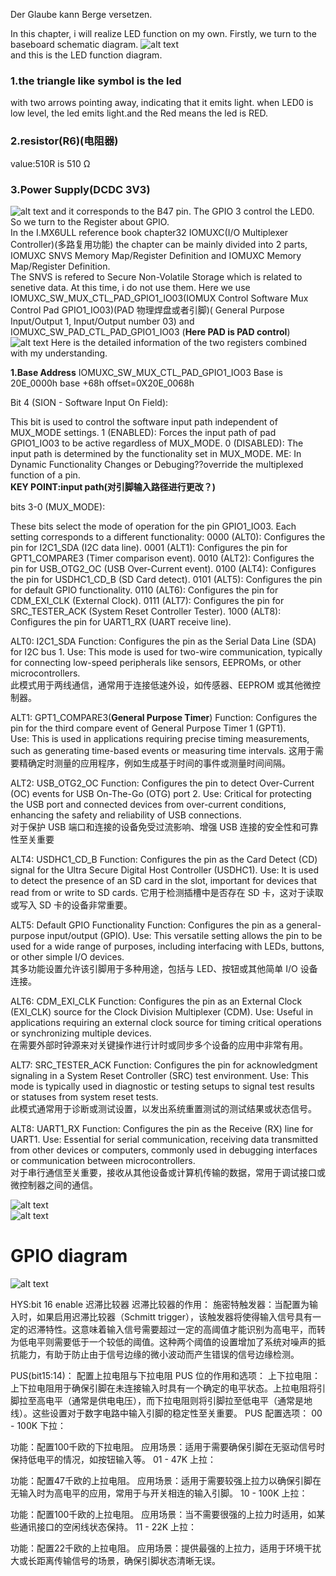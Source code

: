 Der Glaube kann Berge versetzen.

In this chapter, i will realize LED function on my own.
Firstly, we turn to the baseboard schematic diagram.
![alt text](image.png)  
and this is the LED function diagram.
### 1.the triangle like symbol is the led  
with two arrows pointing away, indicating that it emits light.
when LED0 is low level, the led emits light.and the Red means the led is RED.
### 2.resistor(R6)(电阻器)
value:510R is 510 Ω
### 3.Power Supply(DCDC 3V3)
![alt text](image-1.png)
and it corresponds to the B47 pin. 
The GPIO 3 control the LED0.  
So we turn to the Register about GPIO.  
In the I.MX6ULL reference book chapter32 IOMUXC(I/O Multiplexer Controller)(多路复用功能)
the chapter can be mainly divided into 2 parts, IOMUXC SNVS Memory Map/Register Definition and IOMUXC Memory Map/Register Definition.  
The SNVS is refered to Secure Non-Volatile Storage which is related to senetive data. At this time, i do not use them.
Here we use IOMUXC_SW_MUX_CTL_PAD_GPIO1_IO03(IOMUX Control Software Mux Control Pad GPIO1_IO03)(PAD 物理焊盘或者引脚)( General Purpose Input/Output 1, Input/Output number 03) and   IOMUXC_SW_PAD_CTL_PAD_GPIO1_IO03
(**Here PAD is PAD control**)
![alt text](image-2.png)
Here is the detailed information of the two registers combined with my understanding.

**1.Base Address**
IOMUXC_SW_MUX_CTL_PAD_GPIO1_IO03 Base is 20E_0000h base +68h offset=0X20E_0068h

Bit 4 (SION - Software Input On Field):

This bit is used to control the software input path independent of MUX_MODE settings.
1 (ENABLED): Forces the input path of pad GPIO1_IO03 to be active regardless of MUX_MODE.
0 (DISABLED): The input path is determined by the functionality set in MUX_MODE.
ME: In Dynamic Functionality Changes or Debuging??override the multiplexed function of a pin.  
**KEY POINT:input path(对引脚输入路径进行更改？)** 

bits 3-0 (MUX_MODE):

These bits select the mode of operation for the pin GPIO1_IO03.
Each setting corresponds to a different functionality:
0000 (ALT0): Configures the pin for I2C1_SDA (I2C data line).
0001 (ALT1): Configures the pin for GPT1_COMPARE3 (Timer comparison event).
0010 (ALT2): Configures the pin for USB_OTG2_OC (USB Over-Current event).
0100 (ALT4): Configures the pin for USDHC1_CD_B (SD Card detect).
0101 (ALT5): Configures the pin for default GPIO functionality.
0110 (ALT6): Configures the pin for CDM_EXI_CLK (External Clock).
0111 (ALT7): Configures the pin for SRC_TESTER_ACK (System Reset Controller Tester).
1000 (ALT8): Configures the pin for UART1_RX (UART receive line).

ALT0: I2C1_SDA
Function: Configures the pin as the Serial Data Line (SDA) for I2C bus 1.
Use: This mode is used for two-wire communication, typically for connecting low-speed peripherals like sensors, EEPROMs, or other microcontrollers.  
此模式用于两线通信，通常用于连接低速外设，如传感器、EEPROM 或其他微控制器。

ALT1: GPT1_COMPARE3(**General Purpose Timer**)
Function: Configures the pin for the third compare event of General Purpose Timer 1 (GPT1).  
Use: This is used in applications requiring precise timing measurements, such as generating time-based events or measuring time intervals.
这用于需要精确定时测量的应用程序，例如生成基于时间的事件或测量时间间隔。

ALT2: USB_OTG2_OC
Function: Configures the pin to detect Over-Current (OC) events for USB On-The-Go (OTG) port 2.
Use: Critical for protecting the USB port and connected devices from over-current conditions, enhancing the safety and reliability of USB connections.  
对于保护 USB 端口和连接的设备免受过流影响、增强 USB 连接的安全性和可靠性至关重要

ALT4: USDHC1_CD_B
Function: Configures the pin as the Card Detect (CD) signal for the Ultra Secure Digital Host Controller (USDHC1).
Use: It is used to detect the presence of an SD card in the slot, important for devices that read from or write to SD cards.
它用于检测插槽中是否存在 SD 卡，这对于读取或写入 SD 卡的设备非常重要。
 

ALT5: Default GPIO Functionality
Function: Configures the pin as a general-purpose input/output (GPIO).
Use: This versatile setting allows the pin to be used for a wide range of purposes, including interfacing with LEDs, buttons, or other simple I/O devices.  
其多功能设置允许该引脚用于多种用途，包括与 LED、按钮或其他简单 I/O 设备连接。
  

ALT6: CDM_EXI_CLK
Function: Configures the pin as an External Clock (EXI_CLK) source for the Clock Division Multiplexer (CDM).
Use: Useful in applications requiring an external clock source for timing critical operations or synchronizing multiple devices.  
在需要外部时钟源来对关键操作进行计时或同步多个设备的应用中非常有用。


ALT7: SRC_TESTER_ACK
Function: Configures the pin for acknowledgment signaling in a System Reset Controller (SRC) test environment.
Use: This mode is typically used in diagnostic or testing setups to signal test results or statuses from system reset tests.  
 此模式通常用于诊断或测试设置，以发出系统重置测试的测试结果或状态信号。  


ALT8: UART1_RX
Function: Configures the pin as the Receive (RX) line for UART1.
Use: Essential for serial communication, receiving data transmitted from other devices or computers, commonly used in debugging interfaces or communication between microcontrollers.  
对于串行通信至关重要，接收从其他设备或计算机传输的数据，常用于调试接口或微控制器之间的通信。

![alt text](image-4.png)  
![alt text](image-5.png)
# GPIO diagram
![alt text](image-6.png)

HYS:bit 16
enable 迟滞比较器
迟滞比较器的作用：
施密特触发器：当配置为输入时，如果启用迟滞比较器（Schmitt trigger），该触发器将使得输入信号具有一定的迟滞特性。这意味着输入信号需要超过一定的高阈值才能识别为高电平，而转为低电平则需要低于一个较低的阈值。这种两个阈值的设置增加了系统对噪声的抵抗能力，有助于防止由于信号边缘的微小波动而产生错误的信号边缘检测。

PUS(bit15:14)： 
配置上拉电阻与下拉电阻
PUS 位的作用和选项：
上下拉电阻：上下拉电阻用于确保引脚在未连接输入时具有一个确定的电平状态。上拉电阻将引脚拉至高电平（通常是供电电压），而下拉电阻则将引脚拉至低电平（通常是地线）。这些设置对于数字电路中输入引脚的稳定性至关重要。
PUS 配置选项：
00 - 100K 下拉：

功能：配置100千欧的下拉电阻。
应用场景：适用于需要确保引脚在无驱动信号时保持低电平的情况，如按钮输入等。
01 - 47K 上拉：

功能：配置47千欧的上拉电阻。
应用场景：适用于需要较强上拉力以确保引脚在无输入时为高电平的应用，常用于与开关相连的输入引脚。
10 - 100K 上拉：

功能：配置100千欧的上拉电阻。
应用场景：当不需要很强的上拉力时适用，如某些通讯接口的空闲线状态保持。
11 - 22K 上拉：

功能：配置22千欧的上拉电阻。
应用场景：提供最强的上拉力，适用于环境干扰大或长距离传输信号的场景，确保引脚状态清晰无误。
